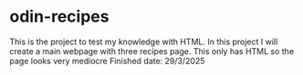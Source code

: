 # odin-recipes
This is the project to test my knowledge with HTML.
In this project I will create a main webpage with three recipes page.
This only has HTML so the page looks very mediocre
Finished date: 29/3/2025